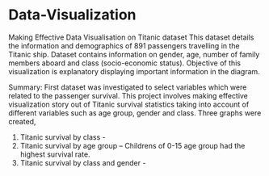 # Data-Visualization

Making Effective Data Visualisation on Titanic dataset
This dataset details the information and demographics of 891 passengers travelling in the Titanic ship. Dataset contains information on gender, age, number of family members aboard and class (socio-economic status).  Objective of this visualization is explanatory displaying important information in the diagram.

Summary: First dataset was investigated to select variables  which were related to the passenger survival. This project involves making effective visualization story out of Titanic survival statistics taking into account of different variables such as age group, gender and class. Three graphs were created,
1.	Titanic survival by class - 
2.	Titanic survival by age group – Childrens of 0-15 age group had the highest survival rate.
3.	Titanic survival by class and gender -

